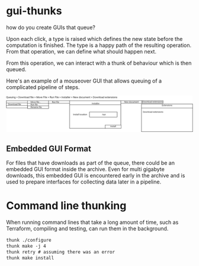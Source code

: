 # gui-thunks

how do you create GUIs that queue?

Upon each click, a type is raised which defines the new state before the computation is finished. The type is a happy path of the resulting operation. From that operation, we can define what should happen next.

From this operation, we can interact with a thunk of behaviour which is then queued.

Here's an example of a mouseover GUI that allows queuing of a complicated pipeline of steps.

![expandingmenu](guithunks.png)

## Embedded GUI Format

For files that have downloads as part of the queue, there could be an embedded GUI format inside the archive. Even for multi gigabyte downloads, this embedded GUI is encountered early in the archive and is used to prepare interfaces for collecting data later in a pipeline.


# Command line thunking


When running command lines that take a long amount of time, such as Terraform, compiling and testing, can run them in the background.

```
thunk ./configure
thunk make -j 4
thunk retry # assuming there was an error
thunk make install
```


